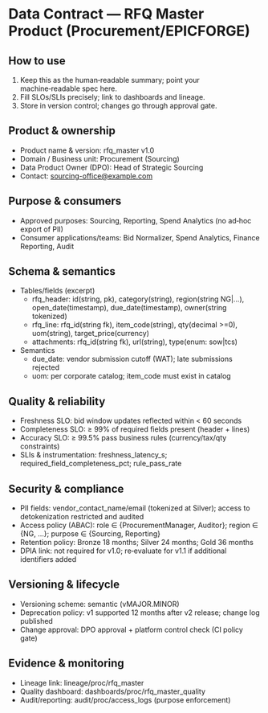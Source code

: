 # Data Contract — RFQ Master Product (Procurement/EPICFORGE)

## How to use
1) Keep this as the human‑readable summary; point your machine‑readable spec here.
2) Fill SLOs/SLIs precisely; link to dashboards and lineage.
3) Store in version control; changes go through approval gate.

## Product & ownership
- Product name & version: rfq_master v1.0
- Domain / Business unit: Procurement (Sourcing)
- Data Product Owner (DPO): Head of Strategic Sourcing
- Contact: sourcing-office@example.com

## Purpose & consumers
- Approved purposes: Sourcing, Reporting, Spend Analytics (no ad‑hoc export of PII)
- Consumer applications/teams: Bid Normalizer, Spend Analytics, Finance Reporting, Audit

## Schema & semantics
- Tables/fields (excerpt)
  - rfq_header: id(string, pk), category(string), region(string NG|…), open_date(timestamp), due_date(timestamp), owner(string tokenized)
  - rfq_line: rfq_id(string fk), item_code(string), qty(decimal >=0), uom(string), target_price(currency)
  - attachments: rfq_id(string fk), url(string), type(enum: sow|tcs)
- Semantics
  - due_date: vendor submission cutoff (WAT); late submissions rejected
  - uom: per corporate catalog; item_code must exist in catalog

## Quality & reliability
- Freshness SLO: bid window updates reflected within < 60 seconds
- Completeness SLO: ≥ 99% of required fields present (header + lines)
- Accuracy SLO: ≥ 99.5% pass business rules (currency/tax/qty constraints)
- SLIs & instrumentation: freshness_latency_s; required_field_completeness_pct; rule_pass_rate

## Security & compliance
- PII fields: vendor_contact_name/email (tokenized at Silver); access to detokenization restricted and audited
- Access policy (ABAC): role ∈ {ProcurementManager, Auditor}; region ∈ {NG, …}; purpose ∈ {Sourcing, Reporting}
- Retention policy: Bronze 18 months; Silver 24 months; Gold 36 months
- DPIA link: not required for v1.0; re‑evaluate for v1.1 if additional identifiers added

## Versioning & lifecycle
- Versioning scheme: semantic (vMAJOR.MINOR)
- Deprecation policy: v1 supported 12 months after v2 release; change log published
- Change approval: DPO approval + platform control check (CI policy gate)

## Evidence & monitoring
- Lineage link: lineage/proc/rfq_master
- Quality dashboard: dashboards/proc/rfq_master_quality
- Audit/reporting: audit/proc/access_logs (purpose enforcement)

